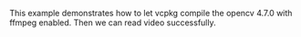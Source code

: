 This example demonstrates how to let vcpkg compile the opencv 4.7.0 with ffmpeg enabled. Then we can read video successfully.
